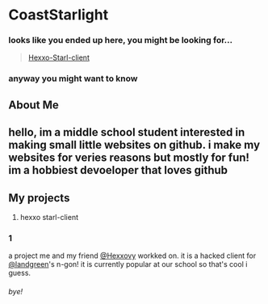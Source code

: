 # **CoastStarlight**
### looks like you ended up here, you might be looking for...
> [Hexxo-Starl-client](https://github.com/CoastStarlight/Starl-client)
### anyway you might want to know
## About Me
hello, im a middle school student interested in making small little websites on github. i make my websites for veries reasons but mostly for fun! im a hobbiest   devoeloper that loves github
-----

## My projects
1. hexxo starl-client

### 1
a project me and my friend [@Hexxovy](https://github.com/hexxovy) workked on. it is a hacked client for [@landgreen](https://github.com/landgreen)'s n-gon! it is currently popular at our school so that's cool i guess.
###### bye!
